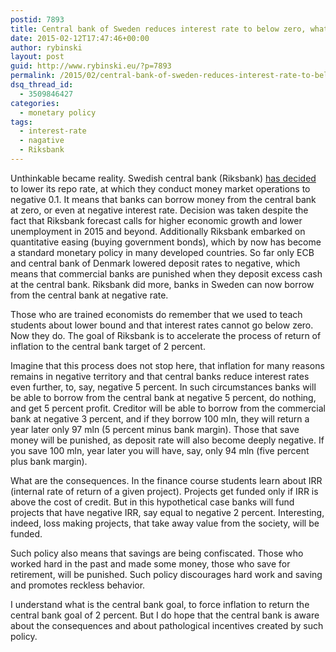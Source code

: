 ```yaml
---
postid: 7893
title: Central bank of Sweden reduces interest rate to below zero, what are the consequences
date: 2015-02-12T17:47:46+00:00
author: rybinski
layout: post
guid: http://www.rybinski.eu/?p=7893
permalink: /2015/02/central-bank-of-sweden-reduces-interest-rate-to-below-zero-what-are-the-consequences/
dsq_thread_id:
  - 3509846427
categories:
  - monetary policy
tags:
  - interest-rate
  - nagative
  - Riksbank
---
```

Unthinkable became reality. Swedish central bank (Riksbank) [has decided](http://www.riksbank.se/en/Press-and-published/Press-Releases/2015/Riksbank-cuts-repo-rate-to-010-per-cent-buys-government-bonds-for-SEK-10-billion/) to lower its repo rate, at which they conduct money market operations to negative 0.1. It means that banks can borrow money from the central bank at zero, or even at negative interest rate. Decision was taken despite the fact that Riksbank forecast calls for higher economic growth and lower unemployment in 2015 and beyond. Additionally Riksbank embarked on quantitative easing (buying government bonds), which by now has become a standard monetary policy in many developed countries. So far only ECB and central bank of Denmark lowered deposit rates to negative, which means that commercial banks are punished when they deposit excess cash at the central bank. Riksbank did more, banks in Sweden can now borrow from the central bank at negative rate.

Those who are trained economists do remember that we used to teach students about lower bound and that interest rates cannot go below zero. Now they do. The goal of Riksbank is to accelerate the process of return of inflation to the central bank target of 2 percent.

Imagine that this process does not stop here, that inflation for many reasons remains in negative territory and that central banks reduce interest rates even further, to, say, negative 5 percent. In such circumstances banks will be able to borrow from the central bank at negative 5 percent, do nothing, and get 5 percent profit. Creditor will be able to borrow from the commercial bank at negative 3 percent, and if they borrow 100 mln, they will return a year later only 97 mln (5 percent minus bank margin). Those that save money will be punished, as deposit rate will also become deeply negative. If you save 100 mln, year later you will have, say, only 94 mln (five percent plus bank margin).

What are the consequences. In the finance course students learn about IRR (internal rate of return of a given project). Projects get funded only if IRR is above the cost of credit. But in this hypothetical case banks will fund projects that have negative IRR, say equal to negative 2 percent. Interesting, indeed, loss making projects, that take away value from the society, will be funded.

Such policy also means that savings are being confiscated. Those who worked hard in the past and made some money, those who save for retirement, will be punished. Such policy discourages hard work and saving and promotes reckless behavior.

I understand what is the central bank goal, to force inflation to return the central bank goal of 2 percent. But I do hope that the central bank is aware about the consequences and about pathological incentives created by such policy.
